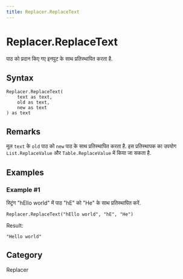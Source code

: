 ```yaml
---
title: Replacer.ReplaceText
---
```


# Replacer.ReplaceText


पाठ को प्रदान किए गए इनपुट के साथ प्रतिस्थापित करता है.


## Syntax

```powerquery
Replacer.ReplaceText(
    text as text,
    old as text,
    new as text
) as text
```


## Remarks

मूल <code>text</code> के <code>old</code> पाठ को <code>new</code> पाठ के साथ प्रतिस्थापित करता है. इस प्रतिस्थापक का उपयोग <code>List.ReplaceValue</code> और <code>Table.ReplaceValue</code> में किया जा सकता है.


## Examples

### Example #1 
स्ट्रिंग &#34;hEllo world&#34; में पाठ &#34;hE&#34; को &#34;He&#34; के साथ प्रतिस्थापित करें.
```powerquery
Replacer.ReplaceText("hEllo world", "hE", "He")
```

Result: 
```powerquery
"Hello world"
```




## Category
Replacer
